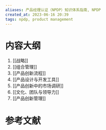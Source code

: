 ```yaml
---
aliases: 产品经理认证（NPDP）知识体系指南, NPDP
created_at: 2023-06-16 20:39
tags: npdp, product management
---
```


# 内容大纲

1. [[战略]]
2. [[组合管理]]
3. [[产品创新流程]]
4. [[产品设计与开发工具]]
5. [[产品创新中的市场调研]]
6. [[文化、团队与领导力]]
7. [[产品创新管理]]


# 参考文献

